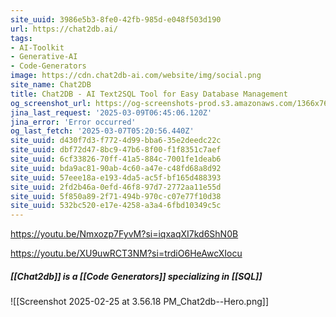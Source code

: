 ```yaml
---
site_uuid: 3986e5b3-8fe0-42fb-985d-e048f503d190
url: https://chat2db.ai/
tags:
- AI-Toolkit
- Generative-AI
- Code-Generators
image: https://cdn.chat2db-ai.com/website/img/social.png
site_name: Chat2DB
title: Chat2DB - AI Text2SQL Tool for Easy Database Management
og_screenshot_url: https://og-screenshots-prod.s3.amazonaws.com/1366x768/80/false/6a5107dd24e9b0bea7d82ca993c4b9ae37942666373f70cd2f33e8126a415dc9.jpeg
jina_last_request: '2025-03-09T06:45:06.120Z'
jina_error: 'Error occurred'
og_last_fetch: '2025-03-07T05:20:56.440Z'
site_uuid: d430f7d3-f772-4d99-bba6-35e2deedc22c
site_uuid: dbf72d47-8bc9-47b6-8f00-f1f8351c7aef
site_uuid: 6cf33826-70ff-41a5-884c-7001fe1deab6
site_uuid: bda9ac81-90ab-4c60-a47e-c48fd68a8d92
site_uuid: 57eee18a-e193-4da5-ac5f-bf165d488393
site_uuid: 2fd2b46a-0efd-46f8-97d7-2772aa11e55d
site_uuid: 5f850a89-2f71-494b-970c-c07e77f10d38
site_uuid: 532bc520-e17e-4258-a3a4-6fbd10349c5c
---
```

https://youtu.be/Nmxozp7FyvM?si=iqxaqXI7kd6ShN0B

https://youtu.be/XU9uwRCT3NM?si=trdiO6HeAwcXIocu

##### [[Chat2db]] is a [[Code Generators]] specializing in [[SQL]]
![[Screenshot 2025-02-25 at 3.56.18 PM_Chat2db--Hero.png]]
